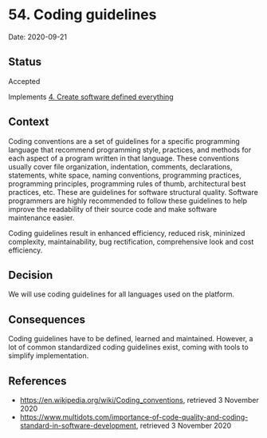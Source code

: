 # 54. Coding guidelines

Date: 2020-09-21

## Status

Accepted

Implements [4. Create software defined everything](0004-create-software-defined-everything.md)

## Context

Coding conventions are a set of guidelines for a specific programming language that recommend programming style, practices, and methods for each aspect of a program written in that language. These conventions usually cover file organization, indentation, comments, declarations, statements, white space, naming conventions, programming practices, programming principles, programming rules of thumb, architectural best practices, etc. These are guidelines for software structural quality. Software programmers are highly recommended to follow these guidelines to help improve the readability of their source code and make software maintenance easier.

Coding guidelines result in enhanced efficiency, reduced risk, mininized complexity, maintainability, bug rectification, comprehensive look and cost efficiency.

## Decision

We will use coding guidelines for all languages used on the platform.

## Consequences

Coding guidelines have to be defined, learned and maintained. However, a lot of common standardized coding guidelines exist, coming with tools to simplify implementation.

## References

* https://en.wikipedia.org/wiki/Coding_conventions, retrieved 3 November 2020
* https://www.multidots.com/importance-of-code-quality-and-coding-standard-in-software-development, retrieved 3 November 2020
